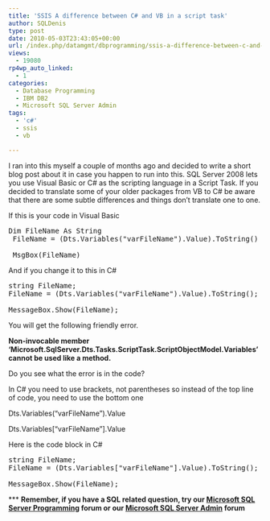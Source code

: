 ```yaml
---
title: 'SSIS A difference between C# and VB in a script task'
author: SQLDenis
type: post
date: 2010-05-03T23:43:05+00:00
url: /index.php/datamgmt/dbprogramming/ssis-a-difference-between-c-and-vb-in-a/
views:
  - 19080
rp4wp_auto_linked:
  - 1
categories:
  - Database Programming
  - IBM DB2
  - Microsoft SQL Server Admin
tags:
  - 'c#'
  - ssis
  - vb

---
```

I ran into this myself a couple of months ago and decided to write a short blog post about it in case you happen to run into this. SQL Server 2008 lets you use Visual Basic or C# as the scripting language in a Script Task. If you decided to translate some of your older packages from VB to C# be aware that there are some subtle differences and things don&#8217;t translate one to one.

If this is your code in Visual Basic

<pre>Dim FileName As String
 FileName = (Dts.Variables("varFileName").Value).ToString()

 MsgBox(FileName)</pre>

And if you change it to this in C#

<pre>string FileName;
FileName = (Dts.Variables("varFileName").Value).ToString();

MessageBox.Show(FileName);</pre>

You will get the following friendly error.
  
**Non-invocable member &#8216;Microsoft.SqlServer.Dts.Tasks.ScriptTask.ScriptObjectModel.Variables&#8217; cannot be used like a method.**

Do you see what the error is in the code? 

In C# you need to use brackets, not parentheses so instead of the top line of code, you need to use the bottom one

Dts.Variables<span class="MT_red">(</span>&#8220;varFileName&#8221;<span class="MT_red">)</span>.Value
  
Dts.Variables<span class="MT_green">[</span>&#8220;varFileName&#8221;<span class="MT_green">]</span>.Value

Here is the code block in C#

<pre>string FileName;
FileName = (Dts.Variables["varFileName"].Value).ToString();

MessageBox.Show(FileName);</pre>

\*** **Remember, if you have a SQL related question, try our [Microsoft SQL Server Programming][1] forum or our [Microsoft SQL Server Admin][2] forum**<ins></ins>

 [1]: http://forum.ltd.local/viewforum.php?f=17
 [2]: http://forum.ltd.local/viewforum.php?f=22
